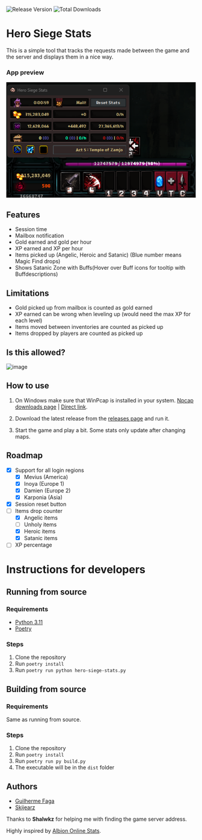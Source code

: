 ![Release Version](https://img.shields.io/github/v/release/guilhermefaga/hero-siege-stats) ![Total Downloads](https://img.shields.io/github/downloads/guilhermefaga/hero-siege-stats/total.svg)

# Hero Siege Stats

This is a simple tool that tracks the requests made between the game and the server and displays them in a nice way.

### App preview

![App preview](/assets/readme/preview.png)

## Features

- Session time
- Mailbox notification
- Gold earned and gold per hour
- XP earned and XP per hour
- Items picked up (Angelic, Heroic and Satanic) (Blue number means Magic Find drops)
- Shows Satanic Zone with Buffs(Hover over Buff icons for tooltip with Buffdescriptions)

## Limitations

- Gold picked up from mailbox is counted as gold earned
- XP earned can be wrong when leveling up (would need the max XP for each level)
- Items moved between inventories are counted as picked up
- Items dropped by players are counted as picked up

## Is this allowed?

![image](https://github.com/GuilhermeFaga/hero-siege-stats/assets/32572430/56a116cb-66b1-45de-afa9-3d3dc7a2ea6c)


## How to use

1. On Windows make sure that WinPcap is installed in your system. [Npcap downloads page](https://npcap.com/#download) | [Direct link](https://npcap.com/dist/npcap-1.77.exe).

2. Download the latest release from the [releases page](https://github.com/GuilhermeFaga/hero-siege-stats/releases) and run it.

3. Start the game and play a bit. Some stats only update after changing maps.

## Roadmap

- [X] Support for all login regions
  - [X] Mevius (America)
  - [X] Inoya (Europe 1)
  - [X] Damien (Europe 2)
  - [X] Karponia (Asia)
- [X] Session reset button
- [ ] Items drop counter
  - [X] Angelic items
  - [ ] Unholy items
  - [X] Heroic items
  - [X] Satanic items
- [ ] XP percentage

# Instructions for developers

## Running from source

### Requirements

- [Python 3.11](https://www.python.org/downloads/release/python-3116/)
- [Poetry](https://python-poetry.org/)

### Steps

1. Clone the repository
2. Run `poetry install`
3. Run `poetry run python hero-siege-stats.py`

## Building from source

### Requirements

Same as running from source.

### Steps

1. Clone the repository
2. Run `poetry install`
3. Run `poetry run py build.py`
4. The executable will be in the `dist` folder

## Authors

- [Guilherme Faga](https://faga.dev)
- [Skijearz](https://github.com/Skijearz)

Thanks to **Shalwkz** for helping me with finding the game server address.

Highly inspired by [Albion Online Stats](https://github.com/mazurwiktor/albion-online-stats).

